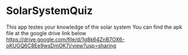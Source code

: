 # SolarSystemQuiz
This app testes your knowledge of the solar system
You can find the apk file at the google drive link below
https://drive.google.com/file/d/1g8k64ZnB7OX6-oKUGQ6C8Ee9wsDmOK7j/view?usp=sharing
